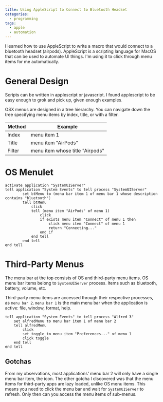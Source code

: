 ```yaml
---
title: Using AppleScript to Connect to Bluetooth Headset
categories:
  - programming
tags:
  - apple
  - automation
---
```


I learned how to use AppleScript to write a macro that would connect to a bluetooth headset (airpods).
AppleScript is a scripting language for MacOS that can be used to automate UI things.
I'm using it to click through menu items for me automatically.

# General Design

Scripts can be written in applescript or javascript.
I found applescript to be easy enough to grok and pick up, given enough examples.

OSX menus are designed in a tree hierarchy.
You can navigate down the tree specifying menu items by index, title, or with a filter.

Method | Example
-|-
Index | menu item 1
Title | menu item "AirPods"
Filter | menu item whose title "Airpods"

# OS Menulet

```applescript
activate application "SystemUIServer"
tell application "System Events" to tell process "SystemUIServer"
        set btMenu to (menu bar item 1 of menu bar 1 whose description contains "bluetooth")
        tell btMenu
            click
            tell (menu item "AirPods" of menu 1)
                click
                if exists menu item "Connect" of menu 1 then
                    click menu item "Connect" of menu 1
                    return "Connecting..."
                end if
            end tell
        end tell
end tell
```

# Third-Party Menus

The menu bar at the top consists of OS and third-party menu items.
OS menu bar items belong to `SystemUIServer` process.
Items such as bluetooth, battery, volume, etc.

Third-party menu items are accessed through their respective processes, as `menu bar 2`.
`menu bar 1` is the main menu bar when the application is active: file, window, format, help.

```applescript
tell application "System Events" to tell process "Alfred 3"
    set alfredMenu to menu bar item 1 of menu bar 2
    tell alfredMenu
        click
        set toggle to menu item "Preferences..." of menu 1
        click toggle
    end tell
end tell
```

## Gotchas

From my observations, most applications' menu bar 2 will only have a single menu bar item, the icon.
The other gotcha I discovered was that the menu items for third-party apps are lazy loaded, unlike OS menu items.
This means you need to click the menu bar and wait for `SystemUIServer` to refresh.
Only then can you access the menu items of sub-menus.
